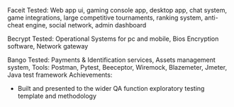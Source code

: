Faceit
Tested: Web app ui, gaming console app, desktop app, chat system, game integrations, large competitive tournaments, ranking system, anti-cheat engine, social network, admin dashboard 


Becrypt
Tested: Operational Systems for pc and mobile, Bios Encryption software, Network gateway


Bango 
Tested: Payments & Identification services, Assets management system,
Tools: Postman, Pytest, Beeceptor, Wiremock, Blazemeter, Jmeter, Java test framework
Achievements:
- Built and presented to the wider QA function exploratory testing template and methodology 

